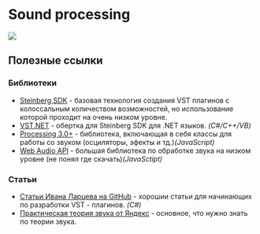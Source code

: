 # Sound processing
![](http://www.ducksters.com/science/sound.png)
## Полезные ссылки
### Библиотеки
* [Steinberg SDK](https://www.steinberg.net/en/company/developers.html) - базовая технология создания VST плагинов с колоссальным количеством возможностей, но использование которой проходит на очень низком уровне.
* [VST.NET](https://vstnet.codeplex.com/) - обертка для Steinberg SDK для .NET языков. *(C#/C++/VB)*
* [Processing 3.0+](https://processing.org) - библиотека, включающая в себя классы для работы со звуком (осциляторы, эфекты и тд.)*(JavaScript)*
* [Web Audio API](https://www.w3.org/TR/webaudio/) - большая библиотека по обработке звука на низком уровне (не понял где скачать)*(JavaSctipt)*
### Статьи
* [Статьи Ивана Ларцева на GitHub](https://habrahabr.ru/users/lis355/topics/) - хорошии статьи для начинающих по разработки VST - плагинов. *(C#)*
* [Практическая теория звука от Яндекс](https://habrahabr.ru/company/yandex/blog/270765/) - основное, что нужно знать по теории звука.

